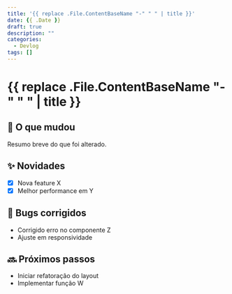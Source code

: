 ```yaml
---
title: '{{ replace .File.ContentBaseName "-" " " | title }}'
date: {{ .Date }}
draft: true
description: ""
categories:
  - Devlog
tags: []
---
```


# {{ replace .File.ContentBaseName "-" " " | title }}

## 🔄 O que mudou

Resumo breve do que foi alterado.

## ✨ Novidades

- [x] Nova feature X
- [x] Melhor performance em Y

## 🐛 Bugs corrigidos

- Corrigido erro no componente Z
- Ajuste em responsividade

## 🔜 Próximos passos

- Iniciar refatoração do layout
- Implementar função W
